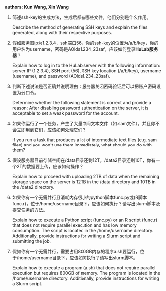 **authors: Kun Wang, Xin Wang**

1. 简述ssh-key的生成方法，生成后都有哪些文件，他们分别是什么作用。
   
   Describe the method of generating SSH keys and explain the files generated, along with their respective purposes.
2. 假如服务器ip为1.2.3.4，ssh端口56，你的ssh-key的位置为/a/b/key，你的用户名为username，密码是AOlds1.234_23saf，应该如何登录**HuLab服务器**？

    Explain how to log in to the HuLab server with the following information: server IP (1.2.3.4), SSH port (56), SSH key location (/a/b/key), username (username), and password (AOlds1.234_23saf).
3. 判断下述说法是否正确并说明理由：服务器关闭密码验证后可以把账户密码设置为弱口令。

    Determine whether the following statement is correct and provide a reason: After disabling password authentication on the server, it is acceptable to set a weak password for the account.

4.  如果你运行了一个任务，产生了大量中间文本文件（如.sam文件），并且你不会立即用到它们，应该如何处理它们？

    If you run a task that produces a lot of intermediate text files (e.g. sam files) and you won't use them immediately, what should you do with them?

5. 假设服务器目前存储空间在/data目录还剩12T，/data2目录还剩10T，你有一个2T的数据要上传，应该如何操作？

    Explain how to proceed with uploading 2TB of data when the remaining storage space on the server is 12TB in the /data directory and 10TB in the /data2 directory.
6. 如果你有一个无需并行且消耗内存很小的python脚本func.py或(R脚本 func.r)，位于/home/username目录下，应该如何执行？请写出slurm脚本及提交任务的方法。

    Explain how to execute a Python script (func.py) or an R script (func.r) that does not require parallel execution and has low memory consumption. The script is located in the /home/username directory. Additionally, provide instructions for writing a Slurm script and submitting the job.
7. 假如你有一个无需并行，需要占用800GB内存的程序a.sh要运行，位于/home/username目录下，应该如何执行？请写出slurm脚本。

    Explain how to execute a program (a.sh) that does not require parallel execution but requires 800GB of memory. The program is located in the /home/username directory. Additionally, provide instructions for writing a Slurm script.


